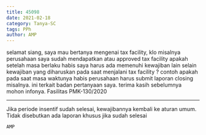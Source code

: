 ```yaml
---
title: 45098
date: 2021-02-18
category: Tanya-SC
tags: PPh
author: AMP
---
```


selamat siang, saya mau bertanya mengenai tax facility, klo misalnya perusahaan saya sudah mendapatkan atau approved tax facility apakah setelah masa berlaku habis saya harus ada memenuhi kewajiban lain selain kewajiban yang diharuskan pada saat menjalani tax facility ? contoh apakah pada saat masa waktunya habis perusahaan harus submit laporan closing misalnya. ini terkait badan pertanyaan saya. terima kasih sebelumnya mohon infonya. Fasilitas PMK-130/2020

---

Jika periode insentif sudah selesai, kewajibannya kembali ke aturan umum. Tidak disebutkan ada laporan khusus jika sudah selesai

`AMP`
